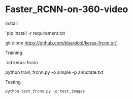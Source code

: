 # Faster_RCNN-on-360-video

Install

`pip install -r requirement.txt

git clone https://github.com/kbardool/keras-frcnn.git`

Training

`cd keras-frcnn

python train_frcnn.py -o simple -p annotate.txt`

Testing

`python test_frcnn.py -p test_images`
